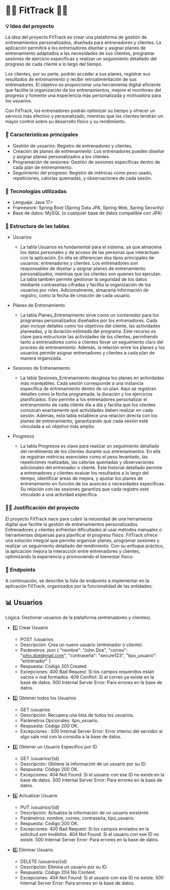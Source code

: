 # 💪🏻 FitTrack 💪🏻
### 💡 Idea del proyecto
La idea del proyecto FitTrack es crear una plataforma de gestión de entrenamientos personalizados, diseñada para entrenadores y clientes. La aplicación permitirá a los entrenadores diseñar y asignar planes de entrenamiento adaptados a las necesidades de sus clientes, programar sesiones de ejercicio específicas y realizar un seguimiento detallado del progreso de cada cliente a lo largo del tiempo.

Los clientes, por su parte, podrán acceder a sus planes, registrar sus resultados de entrenamiento y recibir retroalimentación de sus entrenadores. El objetivo es proporcionar una herramienta digital eficiente que facilite la organización de los entrenamientos, mejore el monitoreo del progreso y fomente una experiencia más personalizada y motivadora para los usuarios.

Con FitTrack, los entrenadores podrán optimizar su tiempo y ofrecer un servicio más efectivo y personalizado, mientras que los clientes tendrán un mayor control sobre su desarrollo físico y su rendimiento.

### 📰 Características principales
* Gestión de usuarios: Registro de entrenadores y clientes.
* Creación de planes de entrenamiento: Los entrenadores pueden diseñar y asignar planes personalizados a los clientes.
* Programación de sesiones: Gestión de sesiones específicas dentro de cada plan de entrenamiento.
* Seguimiento del progreso: Registro de métricas como peso usado, repeticiones, calorías quemadas, y observaciones de cada sesión.

### 📃 Tecnologías utilizadas 
* Lenguaje: Java 17+
* Framework: Spring Boot (Spring Data JPA, Spring Web, Spring Security)
* Base de datos: MySQL (o cualquier base de datos compatible con JPA)

### 📝 Estructura de las tablas 
* Usuarios
  * La tabla Usuarios es fundamental para el sistema, ya que almacena los datos personales y de acceso de las personas que interactúan con la aplicación. En ella se diferencian dos tipos principales de usuarios: entrenadores y clientes. Los entrenadores son responsables de diseñar y asignar planes de entrenamiento personalizados, mientras que los clientes son quienes los ejecutan. La tabla también permite gestionar la seguridad de los datos mediante contraseñas cifradas y facilita la organización de los usuarios por roles. Adicionalmente, almacena información de registro, como la fecha de creación de cada usuario.

* Planes de Entrenamiento
  * La tabla Planes_Entrenamiento sirve como un contenedor para los programas personalizados diseñados por los entrenadores. Cada plan incluye detalles como los objetivos del cliente, las actividades planeadas, y la duración estimada del programa. Este recurso es clave para estructurar las actividades de los clientes, permitiendo tanto a entrenadores como a clientes llevar un seguimiento claro del proceso de entrenamiento. Además, la relación entre los planes y los usuarios permite asignar entrenadores y clientes a cada plan de manera organizada.

* Sesiones de Entrenamiento
  * La tabla Sesiones_Entrenamiento desglosa los planes en actividades más manejables. Cada sesión corresponde a una instancia específica de entrenamiento dentro de un plan. Aquí se registran detalles como la fecha programada, la duración y los ejercicios planificados. Esto permite a los entrenadores personalizar el entrenamiento de cada cliente día a día y facilita que los clientes conozcan exactamente qué actividades deben realizar en cada sesión. Además, esta tabla establece una relación directa con los planes de entrenamiento, garantizando que cada sesión esté vinculada a un objetivo más amplio.

* Progresos
  * La tabla Progresos es clave para realizar un seguimiento detallado del rendimiento de los clientes durante sus entrenamientos. En ella se registran métricas esenciales como el peso levantado, las repeticiones realizadas, las calorías quemadas y observaciones adicionales del entrenador o cliente. Este historial detallado permite a entrenadores y clientes evaluar los resultados a lo largo del tiempo, identificar áreas de mejora, y ajustar los planes de entrenamiento en función de los avances o necesidades específicas. Su relación con las sesiones garantiza que cada registro esté vinculado a una actividad específica.

### ✍🏻 Justificación del proyecto 
El proyecto FitTrack nace para cubrir la necesidad de una herramienta digital que facilite la gestión de entrenamientos personalizados. Entrenadores y clientes enfrentan dificultades al usar métodos manuales o herramientas dispersas para planificar el progreso físico. FitTrack ofrece una solución integral que permite organizar planes, programar sesiones y realizar un seguimiento detallado del rendimiento. Con su enfoque práctico, la aplicación mejora la interacción entre entrenadores y clientes, optimizando la experiencia y promoviendo el bienestar físico.

### 🔗  Endpoints
A continuación, se describe la lista de endpoints a implementar en la aplicación FitTrack, organizados por la funcionalidad de las entidades:

## 📊 Usuarios
Lógica: Gestionar usuarios de la plataforma (entrenadores y clientes).

* 1️⃣ Crear Usuario
  * POST /usuarios
   * Descripción: Crea un nuevo usuario (entrenador o cliente).
    * Parámetros:
json
{
  "nombre": "John Doe",
  "correo": "john.doe@mail.com",
  "contraseña": "secure123",
  "tipo_usuario": "entrenador"
}
  * Respuesta: Código 201 Created
  * Excepciones: 400 Bad Request: Si los campos requeridos están vacíos o mal formados. 409 Conflict: Si el correo ya existe en la base de datos. 500 Internal Server Error: Para errores en la base de datos.

* 2️⃣ Obtener todos los Usuarios
  * GET /usuarios
  * Descripción: Recupera una lista de todos los usuarios.
  * Parámetros Opcionales: tipo_usuario.
  * Respuesta: Código 200 OK.
  * Excepciones : 500 Internal Server Error: Error interno del servidor si algo sale mal con la consulta a la base de datos.

* 3️⃣ Obtener un Usuario Específico por ID
  * GET /usuarios/{id}
  * Descripción: Obtiene la información de un usuario por su ID.
  * Respuesta: Código 200 OK.
  * Excepciones: 404 Not Found: Si el usuario con ese ID no existe en la base de datos. 500 Internal Server Error: Para errores en la base de datos.

* 4️⃣ Actualizar Usuario
  * PUT /usuarios/{id}
  * Descripción: Actualiza la información de un usuario existente.
  * Parámetros: nombre, correo, contraseña, tipo_usuario.
  * Respuesta: Código 200 OK.
  * Excepciones: 400 Bad Request: Si los campos enviados en la solicitud son inválidos. 404 Not Found: Si el usuario con ese ID no existe. 500 Internal Server Error: Para errores en la base de datos.

* 5️⃣ Eliminar Usuario
  * DELETE /usuarios/{id}
  * Descripción: Elimina un usuario por su ID.
  * Respuesta: Código 204 No Content.
  * Excepciones: 404 Not Found: Si el usuario con ese ID no existe. 500 Internal Server Error: Para errores en la base de datos.
